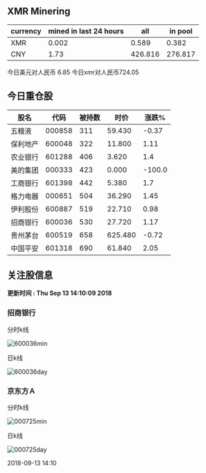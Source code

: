 ## XMR Minering

|currency|mined in last 24 hours|all|in pool|
|---|---|---|---|
|XMR|0.002|0.589|0.382|
|CNY|1.73|426.816|276.817|

今日美元对人民币 6.85	今日xmr对人民币724.05


## 今日重仓股 

|股名|代码|被持数|时价|涨跌%|
|---|---|---|---|---|
|五粮液|000858|311|59.430|-0.37|
|保利地产|600048|322|11.800|1.11|
|农业银行|601288|406|3.620|1.4|
|美的集团|000333|423|0.000|-100.0|
|工商银行|601398|442|5.380|1.7|
|格力电器|000651|504|36.290|1.45|
|伊利股份|600887|519|22.710|0.98|
|招商银行|600036|530|27.720|1.17|
|贵州茅台|600519|658|625.480|-0.72|
|中国平安|601318|690|61.840|2.05|

## 关注股信息
**更新时间 : Thu Sep 13 14:10:09 2018**
### 招商银行 
分时k线

![600036min](http://image.sinajs.cn/newchart/min/n/sh600036.gif)

日k线

![600036day](http://image.sinajs.cn/newchart/daily/n/sh600036.gif)

### 京东方Ａ 
分时k线

![000725min](http://image.sinajs.cn/newchart/min/n/sz000725.gif)

日k线

![000725day](http://image.sinajs.cn/newchart/daily/n/sz000725.gif)

2018-09-13 14:10